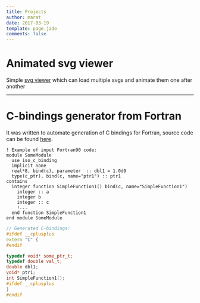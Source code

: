 ```yaml
---
title: Projects
author: marat
date: 2017-03-19
template: page.jade
comments: false
---
```


# Animated svg viewer
Simple [svg viewer](/projects/svgviewer/) which can load multiple svgs and animate them one after another

---

# C-bindings generator from Fortran
It was written to automate generation of C bindings for Fortran,
source code can be found [here](https://github.com/sharifmarat/fortran_to_c_headers).

``` Fortran
! Example of input Fortran90 code:
module SomeModule
  use iso_c_binding
  implicit none
  real*8, bind(c), parameter  :: dbl1 = 1.0d0
  type(c_ptr), bind(c, name="ptr1") :: ptr1
contains
  integer function SimpleFunction1() bind(c, name="SimpleFunction1")
    integer :: a
    integer b
    integer :: c
    !...
  end function SimpleFunction1
end module SomeModule
```

``` C++
// Generated C-bindings:
#ifdef __cplusplus
extern "C" {
#endif

typedef void* some_ptr_t;
typedef double val_t;
double dbl1;
void* ptr1;
int SimpleFunction1();
#ifdef __cplusplus
}
#endif
```

